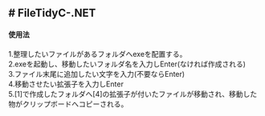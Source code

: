 <article class="markdown-body">
<h1># FileTidyC-.NET</h1>

<h4>使用法</h4>
1.整理したいファイルがあるフォルダへexeを配置する。<br/>
2.exeを起動し、移動したいフォルダ名を入力しEnter(なければ作成される)<br/>
3.ファイル末尾に追加したい文字を入力(不要ならEnter)<br/>
4.移動させたい拡張子を入力しEnter<br/>
5.[1]で作成したフォルダへ[4]の拡張子が付いたファイルが移動され、移動した物がクリップボードへコピーされる。<br/>
</article>
